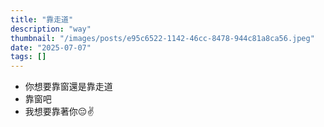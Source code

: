 ```yaml
---
title: "靠走道"
description: "way"
thumbnail: "/images/posts/e95c6522-1142-46cc-8478-944c81a8ca56.jpeg"
date: "2025-07-07"
tags: []
---
```

- 你想要靠窗還是靠走道
- 靠窗吧
- 我想要靠著你😔✌️
